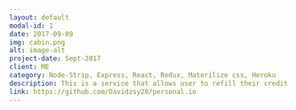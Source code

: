 ```yaml
---
layout: default
modal-id: 1
date: 2017-09-09
img: cabin.png
alt: image-alt
project-date: Sept-2017
client: ME
category: Node-Strip, Express, React, Redux, Materilize css, Heroku
description: This is a service that allows user to refill their credit to send emails to many recipants. The program designed to handle sensitive data by using passport and node modules. It is made to production and hosted on Heroku.
link: https://github.com/Davidzsy20/personal.io 
---
```

